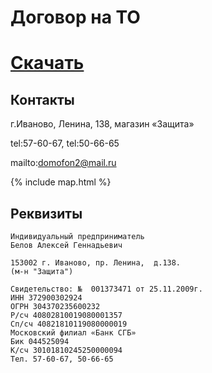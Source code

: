 Договор на ТО
============

[Скачать](https://github.com/alex-eri/ivdomofon/raw/master/%D0%94%D0%9E%D0%93%D0%9E%D0%92%D0%9E%D0%A0%20%D0%9D%D0%90%20%20%D0%A2%D0%9E%20%D0%94%D0%BE%D0%BC%D0%BE%D1%84%D0%BE%D0%BD%D0%B0.pdf)
===========


Контакты
--------

г.Иваново, Ленина, 138, магазин «Защита»

tel:57-60-67, tel:50-66-65

mailto:domofon2@mail.ru

{% include map.html %}


Реквизиты
---------


```
Индивидуальный предприниматель
Белов Алексей Геннадьевич

153002 г. Иваново, пр. Ленина,  д.138.
(м-н "Защита")

Свидетельство: №  001373471 от 25.11.2009г.
ИНН 372900302924
ОГРН 304370235600232
Р/сч 40802810019080001357
Сп/сч 40821810119080000019
Московский филиал «Банк СГБ»
Бик 044525094
К/сч 30101810245250000094
Тел. 57-60-67, 50-66-65
```
